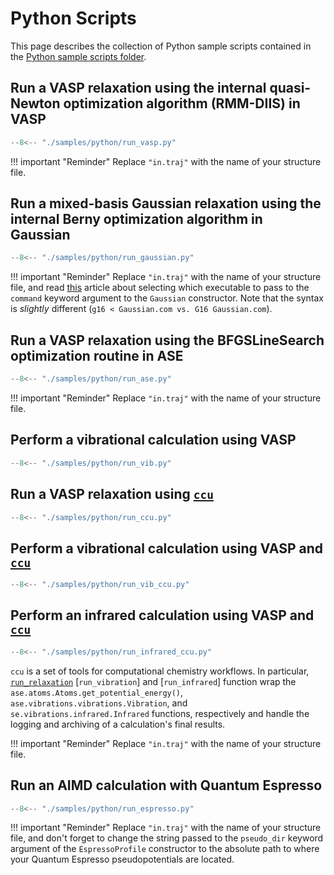 # Python Scripts

This page describes the collection of Python sample scripts contained
in the [Python sample scripts folder][scripts].

## Run a VASP relaxation using the internal quasi-Newton optimization algorithm (RMM-DIIS) in VASP

``` py title="samples/python/run_vasp.py"
--8<-- "./samples/python/run_vasp.py"
```

!!! important "Reminder"
    Replace `"in.traj"` with the name of your structure file.

## Run a mixed-basis Gaussian relaxation using the internal Berny optimization algorithm in Gaussian

``` py title="samples/python/run_gaussian.py"
--8<-- "./samples/python/run_gaussian.py"
```

!!! important "Reminder"
    Replace `"in.traj"` with the name of your structure file, and read
    [this][gaussian-alliance] article about selecting which executable to pass
    to the `command` keyword argument to the `Gaussian` constructor. Note
    that the syntax is *slightly* different
    (`g16 < Gaussian.com vs. G16 Gaussian.com`).

## Run a VASP relaxation using the BFGSLineSearch optimization routine in ASE

``` py title="samples/python/run_ase.py"
--8<-- "./samples/python/run_ase.py"
```

!!! important "Reminder"
    Replace `"in.traj"` with the name of your structure file.

## Perform a vibrational calculation using VASP

``` py title="samples/python/run_vib.py"
--8<-- "./samples/python/run_vib.py"
```

## Run a VASP relaxation using [`ccu`][ccu]

``` py title="samples/python/run_ccu.py"
--8<-- "./samples/python/run_ccu.py"
```

## Perform a vibrational calculation using VASP and [`ccu`][ccu]

``` py title="samples/python/run_vib_ccu.py"
--8<-- "./samples/python/run_vib_ccu.py"
```

## Perform an infrared calculation using VASP and [`ccu`][ccu]

``` py title="samples/python/run_infrared_ccu.py"
--8<-- "./samples/python/run_infrared_ccu.py"
```

`ccu` is a set of tools for computational chemistry workflows. In particular,
[`run_relaxation`][ccu-run-relaxation] [`run_vibration`] and [`run_infrared`]
function wrap the `ase.atoms.Atoms.get_potential_energy()`,
`ase.vibrations.vibrations.Vibration`, and `se.vibrations.infrared.Infrared`
functions, respectively and handle the logging and archiving
of a calculation's final results.

!!! important "Reminder"
    Replace `"in.traj"` with the name of your structure file.

## Run an AIMD calculation with Quantum Espresso

``` py title="samples/python/run_espresso.py"
--8<-- "./samples/python/run_espresso.py"
```

!!! important "Reminder"
    Replace `"in.traj"` with the name of your structure file, and don't forget to
    change the string passed to the `pseudo_dir` keyword argument of the
    `EspressoProfile` constructor to the absolute path to where your Quantum
    Espresso pseudopotentials are located.

[scripts]: https://github.com/ComCatLab/welcome-guide/tree/main/samples/python
[ccu]: https://python-comp-chem-utils.readthedocs.io/en/latest/
[ccu-run-relaxation]: https://python-comp-chem-utils.readthedocs.io/en/latest/reference/ccu.html#ccu.relaxation.run_relaxation
[gaussian-alliance]: https://docs.alliancecan.ca/wiki/Gaussian#G16_(G09,_G03)
